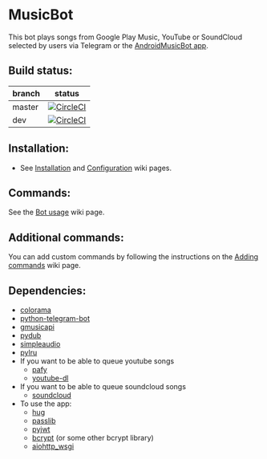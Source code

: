 # MusicBot
This bot plays songs from Google Play Music, YouTube or SoundCloud selected by users via Telegram or the [AndroidMusicBot app](https://github.com/BjoernPetersen/AndroidMusicBot).  

## Build status:
branch | status
------ | ------
master | [![CircleCI](https://circleci.com/gh/BjoernPetersen/MusicBot/tree/master.svg?style=svg)](https://circleci.com/gh/BjoernPetersen/MusicBot/tree/master)  
dev | [![CircleCI](https://circleci.com/gh/BjoernPetersen/MusicBot/tree/dev.svg?style=svg)](https://circleci.com/gh/BjoernPetersen/MusicBot/tree/dev)

## Installation:
- See [Installation](../../wiki/Installation) and [Configuration](../../wiki/Configuration) wiki pages.

## Commands:
See the [Bot usage](../../wiki/Bot-usage) wiki page.

## Additional commands:
You can add custom commands by following the instructions on the [Adding commands](../../wiki/Adding-commands) wiki page.

## Dependencies:
  - [colorama](https://github.com/tartley/colorama)
  - [python-telegram-bot](https://github.com/python-telegram-bot/python-telegram-bot)
  - [gmusicapi](https://github.com/simon-weber/gmusicapi)
  - [pydub](https://github.com/jiaaro/pydub)
  - [simpleaudio](https://github.com/hamiltron/py-simple-audio)
  - [pylru](https://github.com/jlhutch/pylru)
  - If you want to be able to queue youtube songs
    - [pafy](https://github.com/mps-youtube/pafy)
    - [youtube-dl](https://github.com/rg3/youtube-dl)
  - If you want to be able to queue soundcloud songs
    - [soundcloud](https://github.com/soundcloud/soundcloud-python)
  - To use the app:
    - [hug](https://github.com/timothycrosley/hug)
    - [passlib](https://pypi.python.org/pypi/passlib)
    - [pyjwt](https://github.com/jpadilla/pyjwt)
    - [bcrypt](https://github.com/pyca/bcrypt) (or some other bcrypt library)
    - [aiohttp_wsgi](https://github.com/etianen/aiohttp-wsgi)
